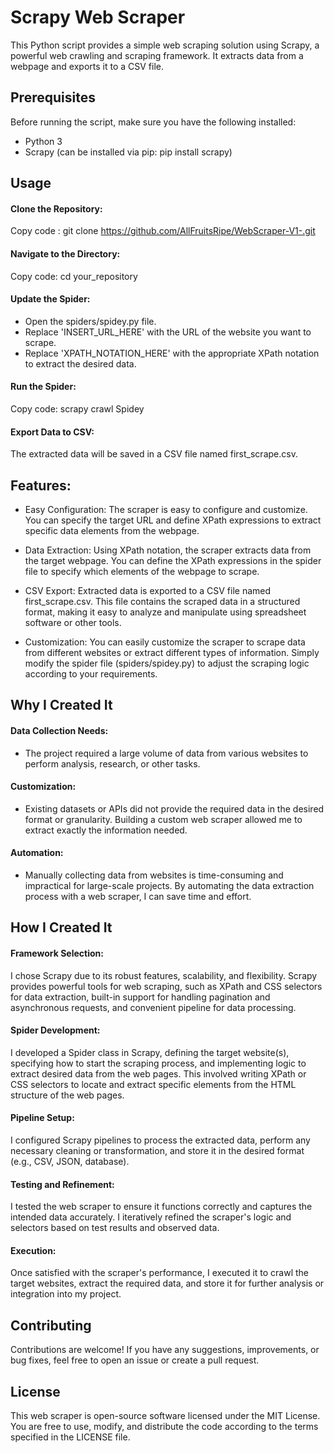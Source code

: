 # Scrapy Web Scraper
This Python script provides a simple web scraping solution using Scrapy, a powerful web crawling and scraping framework. It extracts data from a webpage and exports it to a CSV file.

## Prerequisites
Before running the script, make sure you have the following installed:

- Python 3 
- Scrapy (can be installed via pip: pip install scrapy)

## Usage
#### Clone the Repository:

Copy code : git clone https://github.com/AllFruitsRipe/WebScraper-V1-.git

#### Navigate to the Directory:

Copy code: cd your_repository

#### Update the Spider:

- Open the spiders/spidey.py file.
- Replace 'INSERT_URL_HERE' with the URL of the website you want to scrape.
- Replace 'XPATH_NOTATION_HERE' with the appropriate XPath notation to extract the desired data.
  
#### Run the Spider:

Copy code: scrapy crawl Spidey

#### Export Data to CSV:

The extracted data will be saved in a CSV file named first_scrape.csv.

## Features:
- Easy Configuration: The scraper is easy to configure and customize. You can specify the target URL and define XPath expressions to extract specific data elements from the webpage.

- Data Extraction: Using XPath notation, the scraper extracts data from the target webpage. You can define the XPath expressions in the spider file to specify which elements of the webpage to scrape.

- CSV Export: Extracted data is exported to a CSV file named first_scrape.csv. This file contains the scraped data in a structured format, making it easy to analyze and manipulate using spreadsheet software or other tools.

- Customization: You can easily customize the scraper to scrape data from different websites or extract different types of information. Simply modify the spider file (spiders/spidey.py) to adjust the scraping logic according to your requirements.



## Why I Created It

#### Data Collection Needs:
- The project required a large volume of data from various websites to perform analysis, research, or other tasks.

#### Customization:
- Existing datasets or APIs did not provide the required data in the desired format or granularity. Building a custom web scraper allowed me to extract exactly the information needed.

#### Automation:
- Manually collecting data from websites is time-consuming and impractical for large-scale projects. By automating the data extraction process with a web scraper, I can save time and effort.



## How I Created It

#### Framework Selection: 
I chose Scrapy due to its robust features, scalability, and flexibility. Scrapy provides powerful tools for web scraping, such as XPath and CSS selectors for data extraction, built-in support for handling pagination and asynchronous requests, and convenient pipeline for data processing.

#### Spider Development:
I developed a Spider class in Scrapy, defining the target website(s), specifying how to start the scraping process, and implementing logic to extract desired data from the web pages. This involved writing XPath or CSS selectors to locate and extract specific elements from the HTML structure of the web pages.

#### Pipeline Setup: 
I configured Scrapy pipelines to process the extracted data, perform any necessary cleaning or transformation, and store it in the desired format (e.g., CSV, JSON, database).

#### Testing and Refinement: 
I tested the web scraper to ensure it functions correctly and captures the intended data accurately. I iteratively refined the scraper's logic and selectors based on test results and observed data.

#### Execution: 
Once satisfied with the scraper's performance, I executed it to crawl the target websites, extract the required data, and store it for further analysis or integration into my project.




## Contributing
Contributions are welcome! If you have any suggestions, improvements, or bug fixes, feel free to open an issue or create a pull request.

## License
This web scraper is open-source software licensed under the MIT License. You are free to use, modify, and distribute the code according to the terms specified in the LICENSE file.

